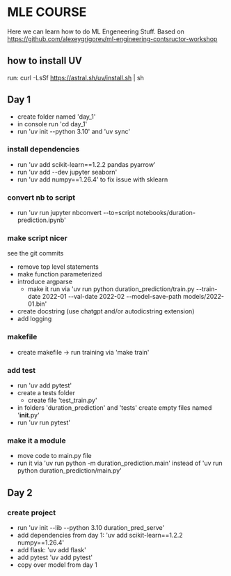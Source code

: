 # MLE COURSE 

Here we can learn how to do ML Engeneering Stuff.
Based on https://github.com/alexeygrigorev/ml-engineering-contsructor-workshop 

## how to install UV 
run: curl -LsSf https://astral.sh/uv/install.sh | sh

## Day 1

- create folder named 'day_1'
- in console run 'cd day_1'
- run 'uv init --python 3.10' and 'uv sync'

### install dependencies
- run 'uv add scikit-learn==1.2.2 pandas pyarrow'
- run 'uv add --dev jupyter seaborn'
- run 'uv add numpy==1.26.4' to fix issue with sklearn

### convert nb to script
- run 'uv run jupyter nbconvert --to=script notebooks/duration-prediction.ipynb'

### make script nicer
see the git commits
- remove top level statements
- make function parameterized
- introduce argparse 
    - make it run via 'uv run python duration_prediction/train.py --train-date 2022-01 --val-date 2022-02 --model-save-path models/2022-01.bin'
- create docstring (use chatgpt and/or autodicstring extension)
- add logging


### makefile
- create makefile -> run training via 'make train'

### add test
- run 'uv add pytest'
- create a tests folder
    - create file 'test_train.py'
- in folders 'duration_prediction' and 'tests' create empty files named '__init__.py'
- run 'uv run pytest'

### make it a module
- move code to main.py file
- run it via 'uv run python -m duration_prediction.main' instead of 'uv run python duration_prediction/main.py'



## Day 2

### create project

- run 'uv init --lib --python 3.10 duration_pred_serve'
- add dependencies from day 1: 'uv add scikit-learn==1.2.2 numpy==1.26.4'
- add flask: 'uv add flask'
- add pytest 'uv add pytest'
- copy over model from day 1






















